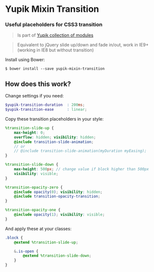 Yupik Mixin Transition
======================

### Useful placeholders for CSS3 transition

> Is part of [Yupik collection of modules](https://github.com/laurentperroteau/yupik)

>  Equivalent to jQuery slide up/down and fade in/out, work in IE9+ (working in IE8 but without transition)

Install using Bower:

    $ bower install --save yupik-mixin-transition


How does this work?
-------------------

Change settings if you need:
````scss
$yupik-transition-duration  : 200ms;
$yupik-transition-ease      : linear;
````

Copy these transition placeholders  in your style:
````scss
%transition-slide-up { 
    max-height: 0; 
    overflow: hidden; visibility: hidden;
    @include transition-slide-animation;
    // or
    // @include transition-slide-animation(myDuration myEasing);
}

%transition-slide-down { 
    max-height: 500px; // change value if block higher than 500px
    visibility: visible;
}

%transition-opacity-zero { 
    @include opacity(0); visibility: hidden;
    @include transition-opacity-transition;
}

%transition-opacity-one { 
    @include opacity(1); visibility: visible;
}
````

And apply these at your classes:
````scss
.block {
    @extend %transition-slide-up;

    &.is-open {
        @extend %transition-slide-down;
    }
}
````